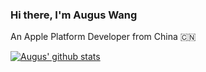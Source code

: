 ### Hi there, I'm Augus Wang
An Apple Platform Developer from China 🇨🇳 

[![Augus' github stats](https://github-readme-stats.vercel.app/api?username=iAugux&show_icons=true&count_private=true&theme=dark)](https://github.com/iAugux)
<!-- [![Top Langs](https://github-readme-stats.vercel.app/api/top-langs/?username=iAugux&layout=compact&theme=dark)](https://github.com/iAugux) -->
